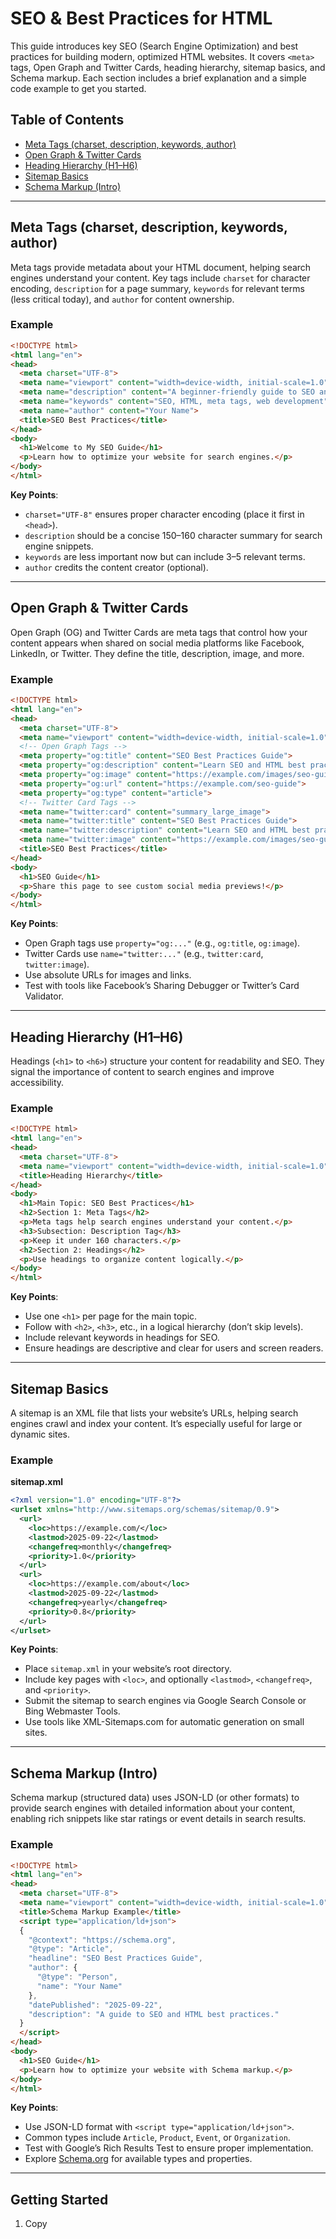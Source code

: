 # SEO & Best Practices for HTML

This guide introduces key SEO (Search Engine Optimization) and best practices for building modern, optimized HTML websites. It covers `<meta>` tags, Open Graph and Twitter Cards, heading hierarchy, sitemap basics, and Schema markup. Each section includes a brief explanation and a simple code example to get you started.

## Table of Contents
- [Meta Tags (charset, description, keywords, author)](#meta-tags-charset-description-keywords-author)
- [Open Graph & Twitter Cards](#open-graph--twitter-cards)
- [Heading Hierarchy (H1–H6)](#heading-hierarchy-h1h6)
- [Sitemap Basics](#sitemap-basics)
- [Schema Markup (Intro)](#schema-markup-intro)

---

## Meta Tags (charset, description, keywords, author)
Meta tags provide metadata about your HTML document, helping search engines understand your content. Key tags include `charset` for character encoding, `description` for a page summary, `keywords` for relevant terms (less critical today), and `author` for content ownership.

### Example
```html
<!DOCTYPE html>
<html lang="en">
<head>
  <meta charset="UTF-8">
  <meta name="viewport" content="width=device-width, initial-scale=1.0">
  <meta name="description" content="A beginner-friendly guide to SEO and HTML best practices.">
  <meta name="keywords" content="SEO, HTML, meta tags, web development">
  <meta name="author" content="Your Name">
  <title>SEO Best Practices</title>
</head>
<body>
  <h1>Welcome to My SEO Guide</h1>
  <p>Learn how to optimize your website for search engines.</p>
</body>
</html>
```

**Key Points**:
- `charset="UTF-8"` ensures proper character encoding (place it first in `<head>`).
- `description` should be a concise 150–160 character summary for search engine snippets.
- `keywords` are less important now but can include 3–5 relevant terms.
- `author` credits the content creator (optional).

---

## Open Graph & Twitter Cards
Open Graph (OG) and Twitter Cards are meta tags that control how your content appears when shared on social media platforms like Facebook, LinkedIn, or Twitter. They define the title, description, image, and more.

### Example
```html
<!DOCTYPE html>
<html lang="en">
<head>
  <meta charset="UTF-8">
  <meta name="viewport" content="width=device-width, initial-scale=1.0">
  <!-- Open Graph Tags -->
  <meta property="og:title" content="SEO Best Practices Guide">
  <meta property="og:description" content="Learn SEO and HTML best practices for better search rankings.">
  <meta property="og:image" content="https://example.com/images/seo-guide.jpg">
  <meta property="og:url" content="https://example.com/seo-guide">
  <meta property="og:type" content="article">
  <!-- Twitter Card Tags -->
  <meta name="twitter:card" content="summary_large_image">
  <meta name="twitter:title" content="SEO Best Practices Guide">
  <meta name="twitter:description" content="Learn SEO and HTML best practices.">
  <meta name="twitter:image" content="https://example.com/images/seo-guide.jpg">
  <title>SEO Best Practices</title>
</head>
<body>
  <h1>SEO Guide</h1>
  <p>Share this page to see custom social media previews!</p>
</body>
</html>
```

**Key Points**:
- Open Graph tags use `property="og:..."` (e.g., `og:title`, `og:image`).
- Twitter Cards use `name="twitter:..."` (e.g., `twitter:card`, `twitter:image`).
- Use absolute URLs for images and links.
- Test with tools like Facebook’s Sharing Debugger or Twitter’s Card Validator.

---

## Heading Hierarchy (H1–H6)
Headings (`<h1>` to `<h6>`) structure your content for readability and SEO. They signal the importance of content to search engines and improve accessibility.

### Example
```html
<!DOCTYPE html>
<html lang="en">
<head>
  <meta charset="UTF-8">
  <meta name="viewport" content="width=device-width, initial-scale=1.0">
  <title>Heading Hierarchy</title>
</head>
<body>
  <h1>Main Topic: SEO Best Practices</h1>
  <h2>Section 1: Meta Tags</h2>
  <p>Meta tags help search engines understand your content.</p>
  <h3>Subsection: Description Tag</h3>
  <p>Keep it under 160 characters.</p>
  <h2>Section 2: Headings</h2>
  <p>Use headings to organize content logically.</p>
</body>
</html>
```

**Key Points**:
- Use one `<h1>` per page for the main topic.
- Follow with `<h2>`, `<h3>`, etc., in a logical hierarchy (don’t skip levels).
- Include relevant keywords in headings for SEO.
- Ensure headings are descriptive and clear for users and screen readers.

---

## Sitemap Basics
A sitemap is an XML file that lists your website’s URLs, helping search engines crawl and index your content. It’s especially useful for large or dynamic sites.

### Example
**sitemap.xml**
```xml
<?xml version="1.0" encoding="UTF-8"?>
<urlset xmlns="http://www.sitemaps.org/schemas/sitemap/0.9">
  <url>
    <loc>https://example.com/</loc>
    <lastmod>2025-09-22</lastmod>
    <changefreq>monthly</changefreq>
    <priority>1.0</priority>
  </url>
  <url>
    <loc>https://example.com/about</loc>
    <lastmod>2025-09-22</lastmod>
    <changefreq>yearly</changefreq>
    <priority>0.8</priority>
  </url>
</urlset>
```

**Key Points**:
- Place `sitemap.xml` in your website’s root directory.
- Include key pages with `<loc>`, and optionally `<lastmod>`, `<changefreq>`, and `<priority>`.
- Submit the sitemap to search engines via Google Search Console or Bing Webmaster Tools.
- Use tools like XML-Sitemaps.com for automatic generation on small sites.

---

## Schema Markup (Intro)
Schema markup (structured data) uses JSON-LD (or other formats) to provide search engines with detailed information about your content, enabling rich snippets like star ratings or event details in search results.

### Example
```html
<!DOCTYPE html>
<html lang="en">
<head>
  <meta charset="UTF-8">
  <meta name="viewport" content="width=device-width, initial-scale=1.0">
  <title>Schema Markup Example</title>
  <script type="application/ld+json">
  {
    "@context": "https://schema.org",
    "@type": "Article",
    "headline": "SEO Best Practices Guide",
    "author": {
      "@type": "Person",
      "name": "Your Name"
    },
    "datePublished": "2025-09-22",
    "description": "A guide to SEO and HTML best practices."
  }
  </script>
</head>
<body>
  <h1>SEO Guide</h1>
  <p>Learn how to optimize your website with Schema markup.</p>
</body>
</html>
```

**Key Points**:
- Use JSON-LD format with `<script type="application/ld+json">`.
- Common types include `Article`, `Product`, `Event`, or `Organization`.
- Test with Google’s Rich Results Test to ensure proper implementation.
- Explore [Schema.org](https://schema.org/) for available types and properties.

---

## Getting Started
1. Copy